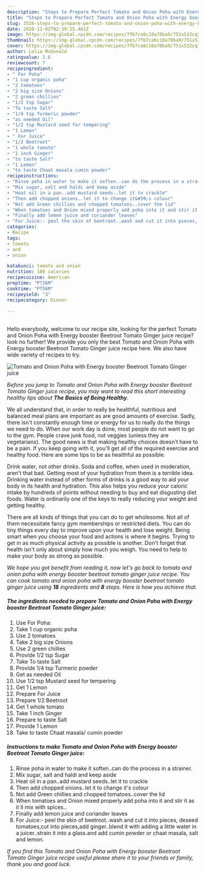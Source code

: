 ```yaml
---
description: "Steps to Prepare Perfect Tomato and Onion Poha with Energy booster Beetroot Tomato Ginger juice"
title: "Steps to Prepare Perfect Tomato and Onion Poha with Energy booster Beetroot Tomato Ginger juice"
slug: 3516-steps-to-prepare-perfect-tomato-and-onion-poha-with-energy-booster-beetroot-tomato-ginger-juice
date: 2020-12-02T02:39:25.461Z
image: https://img-global.cpcdn.com/recipes/7fb7ca6c10a70ba9/751x532cq70/tomato-and-onion-poha-with-energy-booster-beetroot-tomato-ginger-juice-recipe-main-photo.jpg
thumbnail: https://img-global.cpcdn.com/recipes/7fb7ca6c10a70ba9/751x532cq70/tomato-and-onion-poha-with-energy-booster-beetroot-tomato-ginger-juice-recipe-main-photo.jpg
cover: https://img-global.cpcdn.com/recipes/7fb7ca6c10a70ba9/751x532cq70/tomato-and-onion-poha-with-energy-booster-beetroot-tomato-ginger-juice-recipe-main-photo.jpg
author: Lelia McDonald
ratingvalue: 3.6
reviewcount: 7
recipeingredient:
- " For Poha"
- "1 cup organic poha"
- "2 tomatoes"
- "2 big size Onions"
- "2 green chillies"
- "1/2 tsp Sugar"
- "To taste Salt"
- "1/4 tsp Turmeric powder"
- "as needed Oil"
- "1/2 tsp Mustard seed for tempering"
- "1 Lemon"
- " For Juice"
- "1/2 Beetroot"
- "1 whole tomato"
- "1 inch Ginger"
- "to taste Salt"
- "1 Lemon"
- "to taste Chaat masala cumin powder"
recipeinstructions:
- "Rinse poha in water to make it soften..can do the process in a strainer."
- "Mix sugar, salt and haldi and keep aside"
- "Heat oil in a pan..add mustard seeds..let it to crackle"
- "Then add chopped onions..let it to change it&#39;s colour"
- "Nxt add Green chillies and chopped tomatoes..cover the lid"
- "When tomatoes and Onion mixed properly add poha into it and stir it as it ll mix with spices.."
- "Finally add lemon juice and coriander leaves"
- "For Juice:- peel the skin of beetroot..wash and cut it into pieces, deseed tomatoes,cut into pieces,add ginger..blend it with adding a little water in a juicer..strain it into a glass.and add cumin powder or chaat masala, salt and lemon."
categories:
- Recipe
tags:
- tomato
- and
- onion

katakunci: tomato and onion 
nutrition: 100 calories
recipecuisine: American
preptime: "PT26M"
cooktime: "PT56M"
recipeyield: "3"
recipecategory: Dinner

---
```

<br>
Hello everybody, welcome to our recipe site, looking for the perfect Tomato and Onion Poha with Energy booster Beetroot Tomato Ginger juice recipe? look no further! We provide you only the best Tomato and Onion Poha with Energy booster Beetroot Tomato Ginger juice recipe here. We also have wide variety of recipes to try.
<br>


![Tomato and Onion Poha with Energy booster Beetroot Tomato Ginger juice](https://img-global.cpcdn.com/recipes/7fb7ca6c10a70ba9/751x532cq70/tomato-and-onion-poha-with-energy-booster-beetroot-tomato-ginger-juice-recipe-main-photo.jpg)

<i>Before you jump to Tomato and Onion Poha with Energy booster Beetroot Tomato Ginger juice recipe, you may want to read this short interesting healthy tips about <strong>The Basics of Being Healthy</strong>.</i>

We all understand that, in order to really be healthful, nutritious and balanced meal plans are important as are good amounts of exercise. Sadly, there isn't constantly enough time or energy for us to really do the things we need to do. When our work day is done, most people do not want to go to the gym. People crave junk food, not veggies (unless they are vegetarians). The good news is that making healthy choices doesn’t have to be a pain. If you keep going with it, you'll get all of the required exercise and healthy food. Here are some tips to be as healthful as possible.

Drink water, not other drinks. Soda and coffee, when used in moderation, aren't that bad. Getting most of your hydration from them is a terrible idea. Drinking water instead of other forms of drinks is a good way to aid your body in its health and hydration. This also helps you reduce your caloric intake by hundreds of points without needing to buy and eat disgusting diet foods. Water is ordinarily one of the keys to really reducing your weight and getting healthy.

There are all kinds of things that you can do to get wholesome. Not all of them necessitate fancy gym memberships or restricted diets. You can do tiny things every day to improve upon your health and lose weight. Being smart when you choose your food and actions is where it begins. Trying to get in as much physical activity as possible is another. Don't forget that health isn't only about simply how much you weigh. You need to help to make your body as strong as possible. 


<i>We hope you got benefit from reading it, now let's go back to tomato and onion poha with energy booster beetroot tomato ginger juice recipe. You can cook tomato and onion poha with energy booster beetroot tomato ginger juice using <strong>18</strong> ingredients and <strong>8</strong> steps. Here is how you achieve that.
</i>

##### The ingredients needed to prepare Tomato and Onion Poha with Energy booster Beetroot Tomato Ginger juice:

1. Use  For Poha:
1. Take 1 cup organic poha
1. Use 2 tomatoes
1. Take 2 big size Onions
1. Use 2 green chillies
1. Provide 1/2 tsp Sugar
1. Take To taste Salt
1. Provide 1/4 tsp Turmeric powder
1. Get as needed Oil
1. Use 1/2 tsp Mustard seed for tempering
1. Get 1 Lemon
1. Prepare  For Juice
1. Prepare 1/2 Beetroot
1. Get 1 whole tomato
1. Take 1 inch Ginger
1. Prepare to taste Salt
1. Provide 1 Lemon
1. Take to taste Chaat masala/ cumin powder


##### Instructions to make Tomato and Onion Poha with Energy booster Beetroot Tomato Ginger juice:

1. Rinse poha in water to make it soften..can do the process in a strainer.
1. Mix sugar, salt and haldi and keep aside
1. Heat oil in a pan..add mustard seeds..let it to crackle
1. Then add chopped onions..let it to change it&#39;s colour
1. Nxt add Green chillies and chopped tomatoes..cover the lid
1. When tomatoes and Onion mixed properly add poha into it and stir it as it ll mix with spices..
1. Finally add lemon juice and coriander leaves
1. For Juice:- peel the skin of beetroot..wash and cut it into pieces, deseed tomatoes,cut into pieces,add ginger..blend it with adding a little water in a juicer..strain it into a glass.and add cumin powder or chaat masala, salt and lemon.


<i>If you find this Tomato and Onion Poha with Energy booster Beetroot Tomato Ginger juice recipe useful please share it to your friends or family, thank you and good luck.</i>
